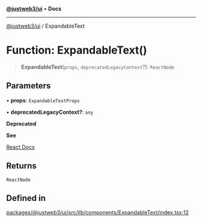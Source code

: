 [**@justweb3/ui**](../README.md) • **Docs**

***

[@justweb3/ui](../globals.md) / ExpandableText

# Function: ExpandableText()

> **ExpandableText**(`props`, `deprecatedLegacyContext`?): `ReactNode`

## Parameters

• **props**: `ExpandableTextProps`

• **deprecatedLegacyContext?**: `any`

**Deprecated**

**See**

[React Docs](https://legacy.reactjs.org/docs/legacy-context.html#referencing-context-in-lifecycle-methods)

## Returns

`ReactNode`

## Defined in

[packages/@justweb3/ui/src/lib/components/ExpandableText/index.tsx:12](https://github.com/JustaName-id/JustaName-sdk/blob/dc845c10af242e3ca87d95ef392516ac0bfa8b95/packages/@justweb3/ui/src/lib/components/ExpandableText/index.tsx#L12)
